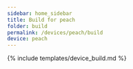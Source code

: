 ```yaml
---
sidebar: home_sidebar
title: Build for peach
folder: build
permalink: /devices/peach/build
device: peach
---
```

{% include templates/device_build.md %}
